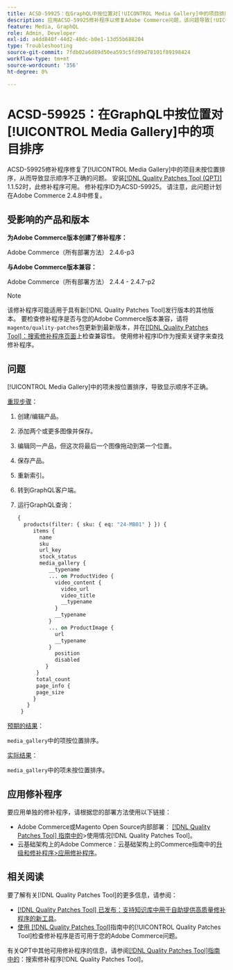 ```yaml
---
title: ACSD-59925：在GraphQL中按位置对[!UICONTROL Media Gallery]中的项目排序
description: 应用ACSD-59925修补程序以修复Adobe Commerce问题，该问题导致[!UICONTROL Media Gallery]中的项目未按位置排序，进而导致显示顺序不正确。
feature: Media, GraphQL
role: Admin, Developer
exl-id: a4dd840f-44d2-40dc-b0e1-13d55b688204
type: Troubleshooting
source-git-commit: 7fdb02a6d89d50ea593c5fd99d78101f89198424
workflow-type: tm+mt
source-wordcount: '356'
ht-degree: 0%

---
```


# ACSD-59925：在GraphQL中按位置对[!UICONTROL Media Gallery]中的项目排序

ACSD-59925修补程序修复了[!UICONTROL Media Gallery]中的项目未按位置排序，从而导致显示顺序不正确的问题。 安装[[!DNL Quality Patches Tool (QPT)]](https://experienceleague.adobe.com/en/docs/commerce-operations/tools/quality-patches-tool/quality-patches-tool-to-self-serve-quality-patches) 1.1.52时，此修补程序可用。 修补程序ID为ACSD-59925。 请注意，此问题计划在Adobe Commerce 2.4.8中修复。

## 受影响的产品和版本

**为Adobe Commerce版本创建了修补程序：**

Adobe Commerce（所有部署方法） 2.4.6-p3

**与Adobe Commerce版本兼容：**

Adobe Commerce（所有部署方法） 2.4.4 - 2.4.7-p2

>[!NOTE]
>
>该修补程序可能适用于具有新[!DNL Quality Patches Tool]发行版本的其他版本。 要检查修补程序是否与您的Adobe Commerce版本兼容，请将`magento/quality-patches`包更新到最新版本，并在[[!DNL Quality Patches Tool]：搜索修补程序页面](https://experienceleague.adobe.com/tools/commerce-quality-patches/index.html)上检查兼容性。 使用修补程序ID作为搜索关键字来查找修补程序。

## 问题

[!UICONTROL Media Gallery]中的项未按位置排序，导致显示顺序不正确。

<u>重现步骤</u>：

1. 创建/编辑产品。
1. 添加两个或更多图像并保存。
1. 编辑同一产品，但这次将最后一个图像拖动到第一个位置。
1. 保存产品。
1. 重新索引。
1. 转到GraphQL客户端。
1. 运行GraphQL查询：

   ```GraphQL
   {
     products(filter: { sku: { eq: "24-MB01" } }) {
        items {
          name
          sku
          url_key
          stock_status
          media_gallery {
             __typename
             ... on ProductVideo {
               video_content {
                 video_url
                 video_title
                 __typename
               }
               __typename
             }
             ... on ProductImage {
               url
               __typename
             }
               position
               disabled
            }
         }
         total_count
         page_info {
         page_size
        }
      }
    }
   ```

<u>预期的结果</u>：

`media_gallery`中的项按位置排序。

<u>实际结果</u>：

`media_gallery`中的项未按位置排序。

## 应用修补程序

要应用单独的修补程序，请根据您的部署方法使用以下链接：

* Adobe Commerce或Magento Open Source内部部署： [[!DNL Quality Patches Tool] 指南中的](/help/tools/quality-patches-tool/usage.md)>使用情况[!DNL Quality Patches Tool]。
* 云基础架构上的Adobe Commerce：云基础架构上的Commerce指南中的[升级和修补程序>应用修补程序](https://experienceleague.adobe.com/docs/commerce-cloud-service/user-guide/develop/upgrade/apply-patches.html)。

## 相关阅读

要了解有关[!DNL Quality Patches Tool]的更多信息，请参阅：

* [[!DNL Quality Patches Tool] 已发布：支持知识库中用于自助提供高质量修补程序的新工具](https://experienceleague.adobe.com/en/docs/commerce-operations/tools/quality-patches-tool/quality-patches-tool-to-self-serve-quality-patches)。
* [使用 [!DNL Quality Patches Tool]](/help/tools/quality-patches-tool/patches-available-in-qpt/check-patch-for-magento-issue-with-magento-quality-patches.md)指南中的[!UICONTROL Quality Patches Tool]检查修补程序是否可用于您的Adobe Commerce问题。


有关QPT中其他可用修补程序的信息，请参阅[[!DNL Quality Patches Tool]指南中的](https://experienceleague.adobe.com/tools/commerce-quality-patches/index.html)：搜索修补程序[!DNL Quality Patches Tool]。
